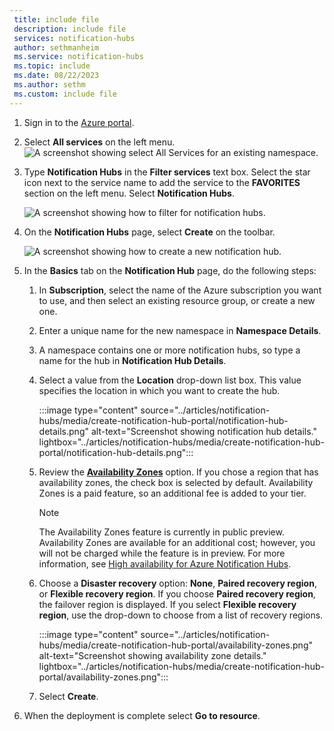 ```yaml
---
 title: include file
 description: include file
 services: notification-hubs
 author: sethmanheim
 ms.service: notification-hubs
 ms.topic: include
 ms.date: 08/22/2023
 ms.author: sethm
 ms.custom: include file
---
```


1. Sign in to the [Azure portal](https://portal.azure.com).

1. Select **All services** on the left menu.
    ![A screenshot showing select All Services for an existing namespace.](../articles/notification-hubs/media/create-notification-hub-portal/select-all-services.png)

1. Type **Notification Hubs** in the **Filter services** text box. Select the star icon next to the service name to add the service to the **FAVORITES** section on the left menu. Select **Notification Hubs**.

      ![A screenshot showing how to filter for notification hubs.](../articles/notification-hubs/media/create-notification-hub-portal/select-notification-hubs.png)

1. On the **Notification Hubs** page, select **Create** on the toolbar.

      ![A screenshot showing how to create a new notification hub.](../articles/notification-hubs/media/create-notification-hub-portal/create-toolbar-button.png)

1. In the **Basics** tab on the **Notification Hub** page, do the following steps:

    1. In **Subscription**, select the name of the Azure subscription you want to use, and then select an existing resource group, or create a new one.  

    1. Enter a unique name for the new namespace in **Namespace Details**. 

    1. A namespace contains one or more notification hubs, so type a name for the hub in **Notification Hub Details**.

    1. Select a value from the **Location** drop-down list box. This value specifies the location in which you want to create the hub.

       :::image type="content" source="../articles/notification-hubs/media/create-notification-hub-portal/notification-hub-details.png" alt-text="Screenshot showing notification hub details." lightbox="../articles/notification-hubs/media/create-notification-hub-portal/notification-hub-details.png":::

    1. Review the [**Availability Zones**](../articles/notification-hubs/notification-hubs-high-availability.md#zone-redundant-resiliency) option. If you chose a region that has availability zones, the check box is selected by default. Availability Zones is a paid feature, so an additional fee is added to your tier.

       > [!NOTE]
       > The Availability Zones feature is currently in public preview. Availability Zones are available for an additional cost; however, you will not be charged while the feature is in preview. For more information, see [High availability for Azure Notification Hubs](../articles/notification-hubs/notification-hubs-high-availability.md).

    1. Choose a **Disaster recovery** option: **None**, **Paired recovery region**, or **Flexible recovery region**. If you choose **Paired recovery region**, the failover region is displayed. If you select **Flexible recovery region**, use the drop-down to choose from a list of recovery regions. 

       :::image type="content" source="../articles/notification-hubs/media/create-notification-hub-portal/availability-zones.png" alt-text="Screenshot showing availability zone details." lightbox="../articles/notification-hubs/media/create-notification-hub-portal/availability-zones.png":::

    1. Select **Create**.

1. When the deployment is complete select **Go to resource**. 
